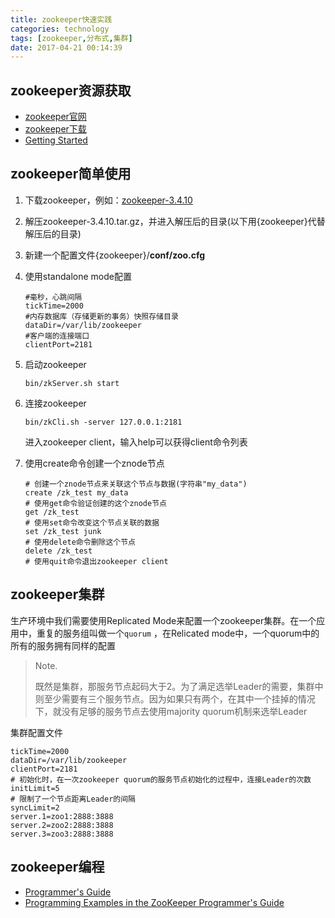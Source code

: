 ```yaml
---
title: zookeeper快速实践
categories: technology
tags: [zookeeper,分布式,集群]
date: 2017-04-21 00:14:39
---
```


## zookeeper资源获取

- [zookeeper官网](http://zookeeper.apache.org/)
- [zookeeper下载](http://mirrors.hust.edu.cn/apache/zookeeper/)
- [Getting Started](http://zookeeper.apache.org/doc/r3.4.10/zookeeperStarted.html)

## zookeeper简单使用

1. 下载zookeeper，例如：[zookeeper-3.4.10](http://mirrors.hust.edu.cn/apache/zookeeper/zookeeper-3.4.10/)

2. 解压zookeeper-3.4.10.tar.gz，并进入解压后的目录(以下用{zookeeper}代替解压后的目录)

3. 新建一个配置文件{zookeeper}/__conf/zoo.cfg__

4. 使用standalone mode配置

   ```properties
   #毫秒，心跳间隔
   tickTime=2000
   #内存数据库（存储更新的事务）快照存储目录
   dataDir=/var/lib/zookeeper
   #客户端的连接端口
   clientPort=2181
   ```

5. 启动zookeeper

   ```shell
   bin/zkServer.sh start
   ```

6. 连接zookeeper

   ```shell
   bin/zkCli.sh -server 127.0.0.1:2181
   ```

   进入zookeeper client，输入help可以获得client命令列表

7. 使用create命令创建一个znode节点

   ```shell
   # 创建一个znode节点来关联这个节点与数据(字符串"my_data")
   create /zk_test my_data
   # 使用get命令验证创建的这个znode节点
   get /zk_test
   # 使用set命令改变这个节点关联的数据
   set /zk_test junk
   # 使用delete命令删除这个节点
   delete /zk_test
   # 使用quit命令退出zookeeper client
   ```

## zookeeper集群

生产环境中我们需要使用Replicated Mode来配置一个zookeeper集群。在一个应用中，重复的服务组叫做一个`quorum` ，在Relicated mode中，一个quorum中的所有的服务拥有同样的配置

> Note.
>
> 既然是集群，那服务节点起码大于2。为了满足选举Leader的需要，集群中则至少需要有三个服务节点。因为如果只有两个，在其中一个挂掉的情况下，就没有足够的服务节点去使用majority quorum机制来选举Leader

集群配置文件

```properties
tickTime=2000
dataDir=/var/lib/zookeeper
clientPort=2181
# 初始化时，在一次zookeeper quorum的服务节点初始化的过程中，连接Leader的次数
initLimit=5
# 限制了一个节点距离Leader的间隔
syncLimit=2
server.1=zoo1:2888:3888
server.2=zoo2:2888:3888
server.3=zoo3:2888:3888
```

## zookeeper编程

- [Programmer's Guide](http://zookeeper.apache.org/doc/r3.4.10/zookeeperProgrammers.html)
- [Programming Examples in the ZooKeeper Programmer's Guide](http://zookeeper.apache.org/doc/r3.4.10/zookeeperProgrammers.html#ch_programStructureWithExample)